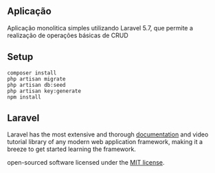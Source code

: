 ## Aplicação

Aplicação monolitica simples utilizando Laravel 5.7, que permite a realização de operações básicas de CRUD

## Setup

```
composer install
php artisan migrate
php artisan db:seed
php artisan key:generate
npm install
```

## Laravel

Laravel has the most extensive and thorough [documentation](https://laravel.com/docs) and video tutorial library of any modern web application framework, making it a breeze to get started learning the framework.

open-sourced software licensed under the [MIT license](https://opensource.org/licenses/MIT).
